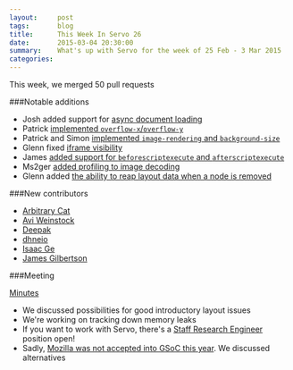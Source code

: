 ```yaml
---
layout:     post
tags:       blog
title:      This Week In Servo 26
date:       2015-03-04 20:30:00
summary:    What's up with Servo for the week of 25 Feb - 3 Mar 2015
categories:
---
```


This week, we merged 50 pull requests


###Notable additions

 - Josh added support for [async document loading](https://github.com/servo/servo/pull/5118)
 - Patrick [implemented `overflow-x`/`overflow-y`](https://github.com/servo/servo/pull/5132)
 - Patrick and Simon [implemented `image-rendering` and `background-size`](https://github.com/servo/servo/pull/5133)
 - Glenn fixed [iframe visibility](https://github.com/servo/servo/pull/5065)
 - James [added support for `beforescriptexecute` and `afterscriptexecute`](https://github.com/servo/servo/pull/5065)
 - Ms2ger [added profiling to image decoding](https://github.com/servo/servo/pull/5102)
 - Glenn added [the ability to reap layout data when a node is removed](https://github.com/servo/servo/pull/5086)

###New contributors

 - [Arbitrary Cat](https://github.com/arbitrary-cat)
 - [Avi Weinstock](https://github.com/aweinstock314)
 - [Deepak](https://github.com/deepak1556)
 - [dhneio](https://github.com/dhneio)
 - [Isaac Ge](https://github.com/acgtyrant)
 - [James Gilbertson](https://github.com/luniv)

###Meeting

[Minutes](https://github.com/servo/servo/wiki/Meeting-2015-03-02)

 - We discussed possibilities for good introductory layout issues
 - We're working on tracking down memory leaks
 - If you want to work with Servo, there's a [Staff Research Engineer](https://careers.mozilla.org/en-US/position/ollA0fw0) position open!
 - Sadly, [Mozilla was not accepted into GSoC this year](http://blog.queze.net/post/2015/03/03/Mozilla-not-accepted-for-Google-Summer-of-Code-2015). We discussed alternatives